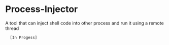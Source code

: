 # Process-Injector
A tool that can inject shell code into other process and run it using a remote thread

      [In Progess]
